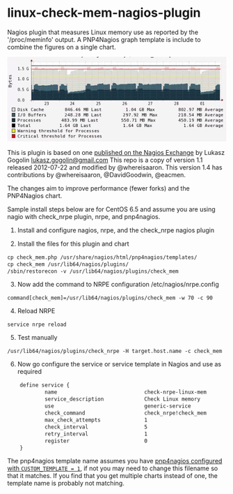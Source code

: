 linux-check-mem-nagios-plugin
=============================

Nagios plugin that measures Linux memory use as reported by the '/proc/meminfo' output.
A PNP4Nagios graph template is include to combine the figures on a single chart.

![Sample Chart](check_mem_example.png)

This is plugin is based on one [published on the Nagios Exchange](http://exchange.nagios.org/directory/Plugins/System-Metrics/Memory/check_mem-2Esh/details) by Lukasz Gogolin <lukasz.gogolin@gmail.com>
This repo is a copy of version 1.1 released 2012-07-22 and modified by @whereisaaron.
This version 1.4 has contributions by @whereisaaron, @DavidGoodwin, @eacmen.

The changes aim to improve performance (fewer forks) and the PNP4Nagios chart.

Sample install steps below are for CentOS 6.5 and assume you are using nagio with check_nrpe plugin, nrpe, and pnp4nagios.

1) Install and configure nagios, nrpe, and the check_nrpe nagios plugin

2) Install the files for this plugin and chart
```
cp check_mem.php /usr/share/nagios/html/pnp4nagios/templates/
cp check_mem /usr/lib64/nagios/plugins/
/sbin/restorecon -v /usr/lib64/nagios/plugins/check_mem
```

3) Now add the command to NRPE configuration /etc/nagios/nrpe.config
```
command[check_mem]=/usr/lib64/nagios/plugins/check_mem -w 70 -c 90
```

4) Reload NRPE  
```  
service nrpe reload
```

5) Test manually
```
/usr/lib64/nagios/plugins/check_nrpe -H target.host.name -c check_mem
```

6) Now go configure the service or service template in Nagios and use as required
```
	define service {
			name                            check-nrpe-linux-mem
			service_description             Check Linux memory
			use                             generic-service
			check_command                   check_nrpe!check_mem
			max_check_attempts              1
			check_interval                  5
			retry_interval                  1
			register                        0
	}
```

The pnp4nagios template name assumes you have 
[pnp4nagios configured with `CUSTOM_TEMPLATE = 1`](http://docs.pnp4nagios.org/pnp-0.6/tpl_custom?s[]=custom),
if not you may need to change this filename so that it matches. If you find that you get multiple 
charts instead of one, the template name is probably not matching.



